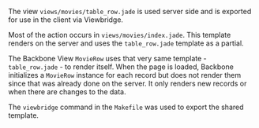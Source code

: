 The view `views/movies/table_row.jade` is used server side and is exported for use in the client via Viewbridge.

Most of the action occurs in `views/movies/index.jade`.
This template renders on the server and uses the `table_row.jade` template as a partial.

The Backbone View `MovieRow` uses that very same template - `table_row.jade` - to render itself.
When the page is loaded, Backbone initializes a `MovieRow` instance for each record but does not render them since that was already done on the server.
It only renders new records or when there are changes to the data.

The `viewbridge` command in the `Makefile` was used to export the shared template.

